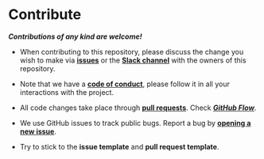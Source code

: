# Contribute

***Contributions of any kind are welcome!***

* When contributing to this repository, please discuss the change you wish to make via [**issues**](https://github.com/navendu-pottekkat/nsfw-filter/issues) or the [**Slack channel**](https://join.slack.com/t/nsfwfilter/shared_invite/zt-gfx0dewg-Hc0~3gu4jXcCDYWQxu3lZA) with the owners of this repository.

* Note that we have a [**code of conduct**](https://github.com/navendu-pottekkat/nsfw-filter/blob/master/CODE_OF_CONDUCT.md), please follow it in all your interactions with the project.

* All code changes take place through [**pull requests**](https://github.com/navendu-pottekkat/nsfw-filter/pulls). Check [***GitHub Flow***](https://guides.github.com/introduction/flow/index.html).

* We use GitHub issues to track public bugs. Report a bug by [**opening a new issue**](https://github.com/navendu-pottekkat/nsfw-filter/issues/new/choose).

* Try to stick to the **issue template** and **pull request template**.
